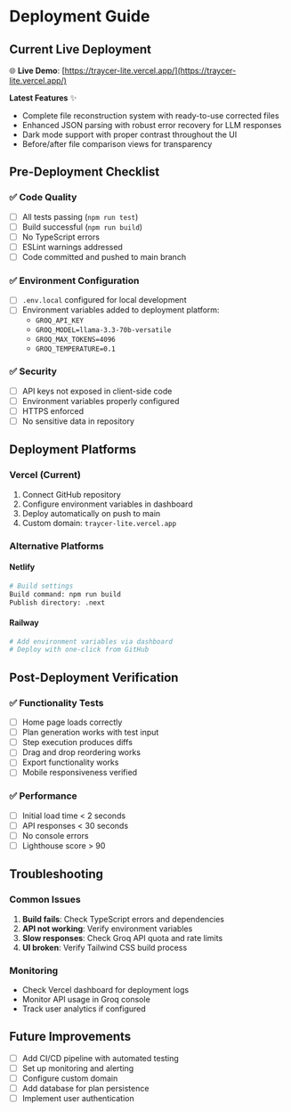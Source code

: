 # Deployment Guide

## Current Live Deployment
🌐 **Live Demo**: [https://traycer-lite.vercel.app/](https://traycer-lite.vercel.app/)

**Latest Features** ✨
- Complete file reconstruction system with ready-to-use corrected files
- Enhanced JSON parsing with robust error recovery for LLM responses
- Dark mode support with proper contrast throughout the UI
- Before/after file comparison views for transparency

## Pre-Deployment Checklist

### ✅ Code Quality
- [ ] All tests passing (`npm run test`)
- [ ] Build successful (`npm run build`)
- [ ] No TypeScript errors
- [ ] ESLint warnings addressed
- [ ] Code committed and pushed to main branch

### ✅ Environment Configuration
- [ ] `.env.local` configured for local development
- [ ] Environment variables added to deployment platform:
  - `GROQ_API_KEY`
  - `GROQ_MODEL=llama-3.3-70b-versatile`
  - `GROQ_MAX_TOKENS=4096`
  - `GROQ_TEMPERATURE=0.1`

### ✅ Security
- [ ] API keys not exposed in client-side code
- [ ] Environment variables properly configured
- [ ] HTTPS enforced
- [ ] No sensitive data in repository

## Deployment Platforms

### Vercel (Current)
1. Connect GitHub repository
2. Configure environment variables in dashboard
3. Deploy automatically on push to main
4. Custom domain: `traycer-lite.vercel.app`

### Alternative Platforms

#### Netlify
```bash
# Build settings
Build command: npm run build
Publish directory: .next
```

#### Railway
```bash
# Add environment variables via dashboard
# Deploy with one-click from GitHub
```

## Post-Deployment Verification

### ✅ Functionality Tests
- [ ] Home page loads correctly
- [ ] Plan generation works with test input
- [ ] Step execution produces diffs
- [ ] Drag and drop reordering works
- [ ] Export functionality works
- [ ] Mobile responsiveness verified

### ✅ Performance
- [ ] Initial load time < 2 seconds
- [ ] API responses < 30 seconds
- [ ] No console errors
- [ ] Lighthouse score > 90

## Troubleshooting

### Common Issues
1. **Build fails**: Check TypeScript errors and dependencies
2. **API not working**: Verify environment variables
3. **Slow responses**: Check Groq API quota and rate limits
4. **UI broken**: Verify Tailwind CSS build process

### Monitoring
- Check Vercel dashboard for deployment logs
- Monitor API usage in Groq console
- Track user analytics if configured

## Future Improvements
- [ ] Add CI/CD pipeline with automated testing
- [ ] Set up monitoring and alerting
- [ ] Configure custom domain
- [ ] Add database for plan persistence
- [ ] Implement user authentication
